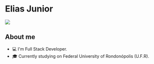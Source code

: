 # Elias Junior

<a href="https://www.linkedin.com/in/elias-junior-9b1191164/" target="_blank">
  <img src="https://img.shields.io/badge/-LinkedIn-%230077B5?style=for-the-badge&logo=linkedin&logoColor=white" target="_blank">
</a>

<br>

## About me

<!-- - 💻 I'm currently working on . -->
- 💻 I'm Full Stack Developer.
- 🎓 Currently studying on Federal University of Rondonópolis (U.F.R).
